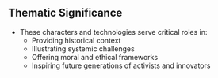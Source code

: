 ## Thematic Significance
- These characters and technologies serve critical roles in:
  * Providing historical context
  * Illustrating systemic challenges
  * Offering moral and ethical frameworks
  * Inspiring future generations of activists and innovators
